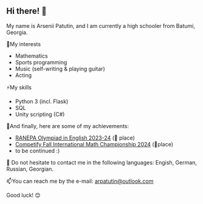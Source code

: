 ## Hi there! 👋
My name is Arsenii Patutin, and I am currently a high schooler from Batumi, Georgia.

📌My interests
- Mathematics
- Sports programming
- Music (self-writing & playing guitar)
- Acting

⚡My skills
- Python 3 (incl. Flask)
- SQL
- Unity scripting (C#)

🏅And finally, here are some of my achievements:
- [RANEPA Olympiad in English 2023-24](https://www.ranepa.ru/olymp/) (🥈 place)
- [Competify Fall International Math Championship 2024](https://competifyhub.com/competitions/) (🥈place)
- to be continued :)

💬 Do not hesitate to contact me in the following languages: Engish, German, Russian, Georgian. 

📫You can reach me by the e-mail: arpatutin@outlook.com

Good luck! 😊
